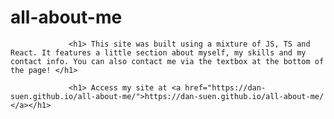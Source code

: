 # all-about-me
                 <h1> This site was built using a mixture of JS, TS and React. It features a little section about myself, my skills and my contact info. You can also contact me via the textbox at the bottom of the page! </h1>

                 <h1> Access my site at <a href="https://dan-suen.github.io/all-about-me/">https://dan-suen.github.io/all-about-me/ </a></h1>

